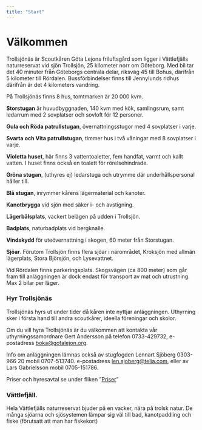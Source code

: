 ```yaml
---
title: "Start"
---
```

# Välkommen 
Trollsjönäs är Scoutkåren Göta Lejons friluftsgård som ligger i Vättlefjälls naturreservat vid sjön Trollsjön, 25 kilometer norr om Göteborg. Med bil tar det 40 minuter från Göteborgs centrala delar, riksväg 45 till Bohus, därifrån 5 kilometer till Rördalen. Bussförbindelser finns till Jennylunds ridhus därifrån är det 4 kilometers vandring.

På Trollsjönäs finns 8 hus, tomtmarken är 20 000 kvm.

**Storstugan** är huvudbyggnaden, 140 kvm med kök, samlingsrum, samt ledarrum med 2 sovplatser och sovloft för 12 personer.

**Gula och Röda patrullstugan**, övernattningsstugor med 4 sovplatser i varje.

**Svarta och Vita patrullstugan**, timmer hus i två våningar med 8 sovplatser i varje.

**Violetta huset**, här finns 3 vattentoaletter, fem handfat, varmt och kallt vatten. I huset finns också en toalett för rörelsehindrade.

**Gröna stugan**, (uthyres ej) ledarstuga och utrymme där underhållspersonal håller till.

**Blå stugan**, inrymmer kårens lägermaterial och kanoter.

**Kanotbrygga** vid sjön med säker i- och avstigning.

**Lägerbålsplats**, vackert belägen på udden i Trollsjön.

**Badplats**, naturbadplats vid bergknalle.

**Vindskydd** för uteövernattning i skogen, 60 meter från Storstugan.

**Sjöar**. Förutom Trollsjön finns flera sjöar i närområdet, Kroksjön med allmän lägerplats, Stora Björsjön, och Lysevattnet.

Vid Rördalen finns parkeringsplats. Skogsvägen (ca 800 meter) som går fram till anläggningen är dock endast för transport av mat och utrustning. Max 2 bilar per läger.

### Hyr Trollsjönäs
Trollsjönäs hyrs ut under tider då kåren inte nyttjar anläggningen. Uthyrning sker i första hand till andra scoutkårer, ideella föreningar och skolor.

Om du vill hyra Trollsjönäs är du välkommen att kontakta vår uthyrningssamordnare Gert Andersson på telefon 0733-429732, e-postadress [boka@gotalejon.org](mailto:boka@gotalejon.org).

Info om anläggningen lämnas också av stugfogden Lennart Sjöberg 0303-966 20 mobil 0707-513740. e-postadress [len.sjoberg@telia.com](mailto:len.sjoberg@telia.com), eller av Lars Gabrielsson mobil 0705-151786.

Priser och hyresavtal se under fliken ”[Priser](/priser)”

### Vättlefjäll.
Hela Vättlefjälls naturreservat bjuder på en vacker, nära på trolsk natur.
De många sjöarna och sjösystemen lämpar sig väl till bad, kanotpaddling och fiske (förutsatt att man har fiskekort)
